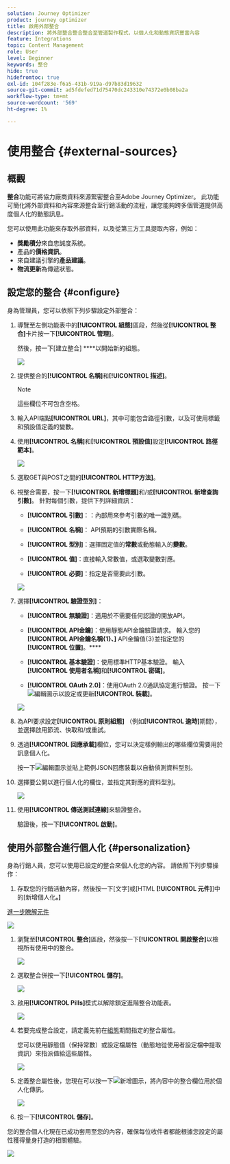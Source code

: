 ```yaml
---
solution: Journey Optimizer
product: journey optimizer
title: 啟用外部整合
description: 將外部整合整合整合至管道製作程式，以個人化和動態資訊豐富內容
feature: Integrations
topic: Content Management
role: User
level: Beginner
keywords: 整合
hide: true
hidefromtoc: true
exl-id: 104f283e-f6a5-431b-919a-d97b83d19632
source-git-commit: ad5fdefed71d75470dc243310e74372e0b08ba2a
workflow-type: tm+mt
source-wordcount: '569'
ht-degree: 1%

---
```


# 使用整合 {#external-sources}

## 概觀

**整合**&#x200B;功能可將協力廠商資料來源緊密整合至Adobe Journey Optimizer。 此功能可簡化將外部資料和內容來源整合至行銷活動的流程，讓您能夠跨多個管道提供高度個人化的動態訊息。

您可以使用此功能來存取外部資料，以及從第三方工具提取內容，例如：

* **獎勵積分**&#x200B;來自忠誠度系統。
* 產品的&#x200B;**價格資訊**。
* 來自建議引擎的&#x200B;**產品建議**。
* **物流更新**&#x200B;為傳遞狀態。

## 設定您的整合 {#configure}

身為管理員，您可以依照下列步驟設定外部整合：

1. 導覽至左側功能表中的&#x200B;**[!UICONTROL 組態]**&#x200B;區段，然後從&#x200B;**[!UICONTROL 整合]**&#x200B;卡片按一下&#x200B;**[!UICONTROL 管理]**。

   然後，按一下[建立整合] ****&#x200B;以開始新的組態。

   ![](assets/external-integration-config-1.png)

1. 提供整合的&#x200B;**[!UICONTROL 名稱]**&#x200B;和&#x200B;**[!UICONTROL 描述]**。

   >[!NOTE]
   >
   >這些欄位不可包含空格。

1. 輸入API端點&#x200B;**[!UICONTROL URL]**，其中可能包含路徑引數，以及可使用標籤和預設值定義的變數。

1. 使用&#x200B;**[!UICONTROL 名稱]**&#x200B;和&#x200B;**[!UICONTROL 預設值]**&#x200B;設定&#x200B;**[!UICONTROL 路徑範本]**。

   ![](assets/external-integration-config-2.png)

1. 選取GET與POST之間的&#x200B;**[!UICONTROL HTTP方法]**。

1. 視整合需要，按一下&#x200B;**[!UICONTROL 新增標題]**&#x200B;和/或&#x200B;**[!UICONTROL 新增查詢引數]**。 針對每個引數，提供下列詳細資訊：

   * **[!UICONTROL 引數]**：：內部用來參考引數的唯一識別碼。

   * **[!UICONTROL 名稱]**： API預期的引數實際名稱。

   * **[!UICONTROL 型別]**：選擇固定值的&#x200B;**常數**&#x200B;或動態輸入的&#x200B;**變數**。

   * **[!UICONTROL 值]**：直接輸入常數值，或選取變數對應。

   * **[!UICONTROL 必要]**：指定是否需要此引數。

   ![](assets/external-integration-config-3.png)

1. 選擇&#x200B;**[!UICONTROL 驗證型別]**：

   * **[!UICONTROL 無驗證]**：適用於不需要任何認證的開放API。

   * **[!UICONTROL API金鑰]**：使用靜態API金鑰驗證請求。 輸入您的&#x200B;**[!UICONTROL API金鑰名稱{1&#x200B;}、]** API金鑰值{3&#x200B;}並指定您的&#x200B;**[!UICONTROL 位置]**。****

   * **[!UICONTROL 基本驗證]**：使用標準HTTP基本驗證。 輸入&#x200B;**[!UICONTROL 使用者名稱]**&#x200B;和&#x200B;**[!UICONTROL 密碼]**。

   * **[!UICONTROL OAuth 2.0]**：使用OAuth 2.0通訊協定進行驗證。 按一下![編輯](assets/do-not-localize/Smock_Edit_18_N.svg)圖示以設定或更新&#x200B;**[!UICONTROL 裝載]**。

   ![](assets/external-integration-config-4.png)

1. 為API要求設定&#x200B;**[!UICONTROL 原則組態]** （例如&#x200B;**[!UICONTROL 逾時]**&#x200B;期間），並選擇啟用節流、快取和/或重試。

1. 透過&#x200B;**[!UICONTROL 回應承載]**&#x200B;欄位，您可以決定樣例輸出的哪些欄位需要用於訊息個人化。

   按一下![編輯](assets/do-not-localize/Smock_Edit_18_N.svg)圖示並貼上範例JSON回應裝載以自動偵測資料型別。

1. 選擇要公開以進行個人化的欄位，並指定其對應的資料型別。

   ![](assets/external-integration-config-5.png)

1. 使用&#x200B;**[!UICONTROL 傳送測試連線]**&#x200B;來驗證整合。

   驗證後，按一下&#x200B;**[!UICONTROL 啟動]**。

## 使用外部整合進行個人化 {#personalization}

身為行銷人員，您可以使用已設定的整合來個人化您的內容。 請依照下列步驟操作：

1. 存取您的行銷活動內容，然後按一下[文字]或[HTML **[!UICONTROL 元件]**]中的[新增個人化&#x200B;**。]**

[進一步瞭解元件](../email/content-components.md)

   ![](assets/external-integration-content-1.png)

1. 瀏覽至&#x200B;**[!UICONTROL 整合]**&#x200B;區段，然後按一下&#x200B;**[!UICONTROL 開啟整合]**&#x200B;以檢視所有使用中的整合。

   ![](assets/external-integration-content-2.png)

1. 選取整合併按一下&#x200B;**[!UICONTROL 儲存]**。

   ![](assets/external-integration-content-3.png)

1. 啟用&#x200B;**[!UICONTROL Pills]**&#x200B;模式以解除鎖定進階整合功能表。

   ![](assets/external-integration-content-4.png)

1. 若要完成整合設定，請定義先前在[組態](#configure)期間指定的整合屬性。

   您可以使用靜態值（保持常數）或設定檔屬性（動態地從使用者設定檔中提取資訊）來指派值給這些屬性。

   ![](assets/external-integration-content-5.png)

1. 定義整合屬性後，您現在可以按一下![新增](assets/do-not-localize/Smock_Add_18_N.svg)圖示，將內容中的整合欄位用於個人化傳訊。

   ![](assets/external-integration-content-6.png)

1. 按一下&#x200B;**[!UICONTROL 儲存]**。

您的整合個人化現在已成功套用至您的內容，確保每位收件者都能根據您設定的屬性獲得量身打造的相關體驗。

![](assets/external-integration-content-7.png)
